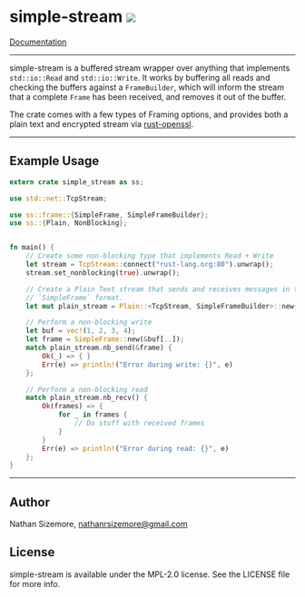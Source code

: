 # simple-stream [<img src="https://travis-ci.org/nathansizemore/simple-stream.png?branch=master">][travis-badge]

[Documentation][docs]

---

simple-stream is a buffered stream wrapper over anything that implements
`std::io::Read` and `std::io::Write`. It works by buffering all reads and
checking the buffers against a `FrameBuilder`, which will inform the stream
that a complete `Frame` has been received, and removes it out of the buffer.


The crate comes with a few types of Framing options, and provides both a plain
text and encrypted stream via [rust-openssl][rust-openssl-repo].

---

## Example Usage

``` rust
extern crate simple_stream as ss;

use std::net::TcpStream;

use ss::frame::{SimpleFrame, SimpleFrameBuilder};
use ss::{Plain, NonBlocking};


fn main() {
    // Create some non-blocking type that implements Read + Write
    let stream = TcpStream::connect("rust-lang.org:80").unwrap();
    stream.set_nonblocking(true).unwrap();

    // Create a Plain Text stream that sends and receives messages in the
    // `SimpleFrame` format.
    let mut plain_stream = Plain::<TcpStream, SimpleFrameBuilder>::new(stream);

    // Perform a non-blocking write
    let buf = vec!(1, 2, 3, 4);
    let frame = SimpleFrame::new(&buf[..]);
    match plain_stream.nb_send(&frame) {
        Ok(_) => { }
        Err(e) => println!("Error during write: {}", e)
    };

    // Perform a non-blocking read
    match plain_stream.nb_recv() {
        Ok(frames) => {
            for _ in frames {
                // Do stuff with received frames
            }
        }
        Err(e) => println!("Error during read: {}", e)
    };
}
```

---

## Author

Nathan Sizemore, nathanrsizemore@gmail.com


## License

simple-stream is available under the MPL-2.0 license. See the LICENSE file for more info.




[travis-badge]: https://travis-ci.org/nathansizemore/simple-stream
[docs]: https://nathansizemore.github.io/simple-stream/simple_stream/index.html
[rust-openssl-repo]: https://github.com/sfackler/rust-openssl
